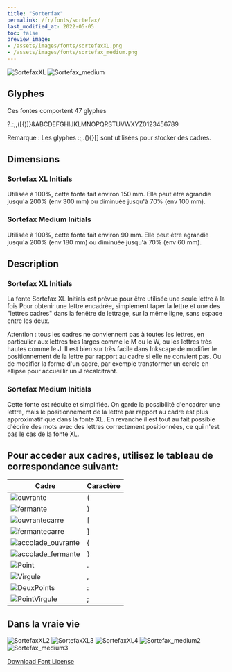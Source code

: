```yaml
---
title: "Sorterfax"
permalink: /fr/fonts/sortefax/
last_modified_at: 2022-05-05
toc: false
preview_image: 
- /assets/images/fonts/sortefaxXL.png
- /assets/images/fonts/sortefax_medium.png
---
```

![SortefaxXL](/assets/images/fonts/sortefaxXL.png)
![Sortefax_medium](/assets/images/fonts/sortefax_medium.png)

## Glyphes
Ces fontes comportent 47 glyphes
	
?.:;,([{)]}&ABCDEFGHIJKLMNOPQRSTUVWXYZ0123456789

Remarque : Les glyphes :;,.(){}[] sont utilisées pour stocker des cadres.

## Dimensions
### Sortefax XL Initials
Utilisée à 100%, cette fonte fait environ 150 mm.
Elle peut être agrandie jusqu'a 200% (env 300 mm) ou diminuée jusqu'à 70% (env 100 mm).
### Sortefax Medium Initials
Utilisée à 100%, cette fonte fait environ 90 mm.
Elle peut être agrandie jusqu'a 200% (env 180 mm) ou diminuée jusqu'à 70% (env 60 mm).

## Description

### Sortefax XL Initials

La fonte Sortefax XL Initials est prévue pour être utilisée une seule lettre à la fois
Pour obtenir une lettre encadrée, simplement taper la lettre et une des "lettres cadres" dans la fenêtre de lettrage, sur la même ligne, sans espace entre les deux. 

Attention : tous les cadres ne conviennent pas à toutes les lettres, en particulier aux lettres très larges comme le M ou le W, ou les lettres très hautes comme le J. Il est bien sur très facile dans Inkscape de modifier le positionnement de la lettre par rapport au cadre si elle ne convient pas. Ou de modifier la forme d'un cadre, par exemple transformer un cercle en ellipse pour accueillir un J récalcitrant.

### Sortefax Medium Initials

Cette fonte est réduite et simplifiée. On garde la possibilité d'encadrer une lettre, mais le positionnement de la lettre par rapport au cadre est plus approximatif que dans la fonte XL. En revanche il est tout au fait possible d'écrire des mots avec des lettres correctement positionnées, ce qui n'est pas le cas de la fonte XL.

 
## Pour acceder aux cadres, utilisez le tableau de correspondance suivant:

Cadre|Caractère 
---|---
![ouvrante](/assets/images/fonts/sortefax/ouvrante.png)|(
![fermante](/assets/images/fonts/sortefax/fermante.png)|)
![ouvrantecarre](/assets/images/fonts/sortefax/[.png)|[
![fermantecarre](/assets/images/fonts/sortefax/].png)|]
![accolade_ouvrante](/assets/images/fonts/sortefax/{.png)|{
![accolade_fermante](/assets/images/fonts/sortefax/}.png)|}
![Point](/assets/images/fonts/sortefax/point.png)|.
![Virgule](/assets/images/fonts/sortefax/virgule.png)|,
![DeuxPoints](/assets/images/fonts/sortefax/deuxpoints.png)|:
![PointVirgule](/assets/images/fonts/sortefax/pointvirgule.png)|;


## Dans la vraie vie

![SortefaxXL2](/assets/images/fonts/sortefax2.jpg)
![SortefaxXL3](/assets/images/fonts/sortefax3.jpg)
![SortefaxXL4](/assets/images/fonts/sortefaxXL4.jpg)
![Sortefax_medium2](/assets/images/fonts/sortefaxmedium2.jpg)
![Sortefax_medium3](/assets/images/fonts/sortefaxmedium3.jpg)




[Download Font License](https://github.com/inkstitch/inkstitch/tree/main/fonts/sortefaxXL/LICENSE)
